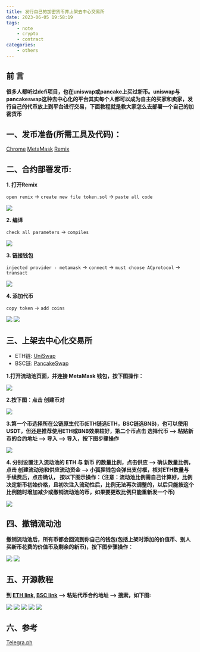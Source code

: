 ```yaml
---
title: 发行自己的加密货币并上架去中心交易所
date: 2023-06-05 19:58:19
tags:
    - note
    - crypto
    - contract
categories: 
    - others
---
```


## 前  言 


**很多人都听过defi项目，也在uniswap或pancake上买过新币。uniswap与pancakeswap这种去中心化的平台其实每个人都可以成为自主的买家和卖家，发行自己的代币放上到平台进行交易，下面教程就是教大家怎么去部署一个自己的加密货币**


## 一、发币准备(所需工具及代码)：

[Chrome](https://www.google.com/chrome/)
[MetaMask](https://metamask.io/)
[Remix](http://remix.ethereum.org)

## 二、合约部署发币:

__1. 打开Remix__

`open remix` -> `create new file token.sol` -> `paste all code`

![](https://telegraph-image-d1y.pages.dev/file/c4d00e0490e6e3b2f42fe.png)

__2. 编译__

`check all parameters` -> `compiles`

![](https://telegraph-image-d1y.pages.dev/file/4b18321bef5171d7fbd18.png)

__3. 链接钱包__

`injected provider - metamask` -> `connect` -> `must choose ACprotocol` -> `transact`

![](https://telegraph-image-d1y.pages.dev/file/7e713dfa879a2709cbc41.png)

__4. 添加代币__

`copy token` -> `add coins`

![](https://telegraph-image-d1y.pages.dev/file/034e961bc37b54069d571.png)
![](https://telegraph-image-d1y.pages.dev/file/f6732117075fe6777ec57.png)

## 三、上架去中心化交易所

* ETH链:  [UniSwap](https://app.uniswap.org/)
* BSC链:  [PancakeSwap](https://pancakeswap.finance/swap)

__1.打开流动池页面，并连接 MetaMask 钱包，按下图操作：__

![](https://telegraph-image-d1y.pages.dev/file/0b02d8c3cf06606f78709.png)

__2.按下图：点击 创建币对__

![](https://telegraph-image-d1y.pages.dev/file/a451985ed8b1140efd002.png)

__3.第一个币选择所在公链原生代币(ETH链选ETH，BSC链选BNB)，也可以使用USDT，但还是推荐使用ETH或BNB效果较好，第二个币点击 选择代币 --> 粘贴新币的合约地址 --> 导入 --> 导入，按下图步骤操作__

![](https://telegraph-image-d1y.pages.dev/file/e9e2a08fd27011e8b7c51.png)

__4. 分别设置注入流动池的 ETH 与 新币 的数量比例，点击供应 --> 确认数量比例，点击 创建流动池和供应流动资金  -->  小狐狸钱包会弹出支付框，核对ETH数量与手续费后，点击确认， 按以下图示操作：（注意：流动池比例需自己计算好，比例决定新币初始价格，且初次注入流动性后，比例无法再次调整的，以后只能按这个比例随时增加减少或撤销流动池的币，如果要更改比例只能重新发一个币)__

![](https://telegraph-image-d1y.pages.dev/file/ea718a56860612deff725.png)

## 四、撤销流动池

__撤销流动池后，所有币都会回流到你自己的钱包(包括上架时添加的价值币、别人买新币花费的价值币及剩余的新币)，按下图步骤操作：__

![](https://telegraph-image-d1y.pages.dev/file/12346f60f48d11246a4ad.png)
![](https://telegraph-image-d1y.pages.dev/file/4bbe235e2b259196bee94.png)

## 五、开源教程

__到 [ETH link](https://etherscan.io/), [BSC link](https://bscscan.com/)  -->   粘贴代币合约地址 -->   搜索，如下图:__

![](https://telegraph-image-d1y.pages.dev/file/6a2174d3abc7017ea75fd.png)
![](https://telegraph-image-d1y.pages.dev/file/6b9b81c8dcde70bf4f907.png)
![](https://telegraph-image-d1y.pages.dev/file/84740c4c0e497d6f2e5c7.png)
![](https://telegraph-image-d1y.pages.dev/file/4b68fe339ffa44a94d01e.png)
![](https://telegraph-image-d1y.pages.dev/file/e9056134bc87a73448c0d.png)

## 六、参考

[Telegra.ph](https://telegra.ph/%E8%9C%9C%E7%BD%90%E5%90%88%E7%BA%A6%E4%BD%BF%E7%94%A8%E6%95%99%E7%A8%8B-Honeypot-Contract-Code-Guide-06-05)